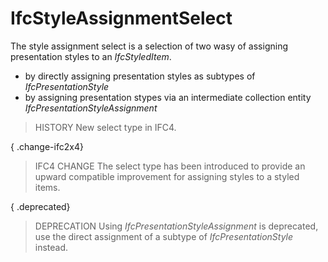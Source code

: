IfcStyleAssignmentSelect
========================
The style assignment select is a selection of two wasy of assigning
presentation styles to an _IfcStyledItem_.  
  
* by directly assigning presentation styles as subtypes of _IfcPresentationStyle_  
* by assigning presentation stypes via an intermediate collection entity _IfcPresentationStyleAssignment_  
  
> HISTORY  New select type in IFC4.  
  
{ .change-ifc2x4}  
> IFC4 CHANGE  The select type has been introduced to provide an upward
> compatible improvement for assigning styles to a styled items.  
  
{ .deprecated}  
> DEPRECATION  Using _IfcPresentationStyleAssignment_ is deprecated, use the
> direct assignment of a subtype of _IfcPresentationStyle_ instead.  


